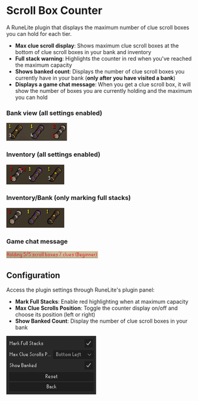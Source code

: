# Scroll Box Counter

A RuneLite plugin that displays the maximum number of clue scroll boxes you can hold for each tier.


- **Max clue scroll display**: Shows maximum clue scroll boxes at the bottom of clue scroll boxes in your bank and inventory
- **Full stack warning**: Highlights the counter in red when you've reached the maximum capacity
- **Shows banked count**: Displays the number of clue scroll boxes you currently have in your bank (**only after you have visited a bank**)
- **Displays a game chat message**: When you get a clue scroll box, it will show the number of boxes you are currently holding and the maximum you can hold

### Bank view (all settings enabled)
![Plugin demonstration showing counter overlay on clue scroll boxes in bank](bank_demo_all_settings.png)

### Inventory (all settings enabled)
![Plugin demonstration showing counter overlay on clue scroll boxes in inventory](inv_demo_all_settings.png)


### Inventory/Bank (only marking full stacks)
![Plugin demonstration showing counter overlay on clue scroll boxes](demo_only_mark.png)

### Game chat message
![Plugin demonstration showing game chat message when receiving a clue scroll box](chat_message_demo.png)
## Configuration

Access the plugin settings through RuneLite's plugin panel:

- **Mark Full Stacks**: Enable red highlighting when at maximum capacity
- **Max Clue Scrolls Position**: Toggle the counter display on/off and choose its position (left or right)
- **Show Banked Count**: Display the number of clue scroll boxes in your bank

![Plugin configuration panel](config.png)
